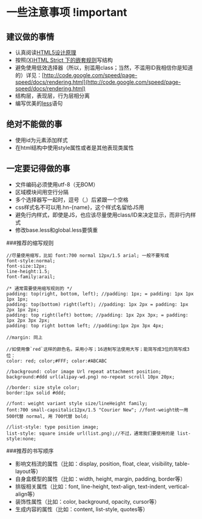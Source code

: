 # 一些注意事项 !important

## 建议做的事情
* 认真阅读[HTML5设计原理](http://www.cn-cuckoo.com/2010/10/21/the-design-of-html5-2151.html)
* 按照[(X)HTML Strict 下的嵌套规则](http://www.junchenwu.com/2007/01/allowed_nesting_of_elements_in_html_4_strict_and_xhtml_10_strict.html)写结构
* 避免使用低效选择器（所以，别滥用class；当然，不滥用ID我相信你是知道的）详见：[http://code.google.com/speed/page-speed/docs/rendering.html](http://code.google.com/speed/page-speed/docs/rendering.html)
* 结构层，表现层，行为层相分离
* 编写优美的[less](http://www.lesscss.net/)语句
        
## 绝对不能做的事
* 使用id为元素添加样式
* 在html结构中使用style属性或者是其他表现类属性

## 一定要记得做的事
* 文件编码必须使用utf-8（无BOM）
* 区域模块间用空行分隔
* 多个选择器写一起时，逗号（,）后紧跟一个空格
* css样式名不可以用.hn-{name}，这个样式名留给JS用
* 避免行内样式，即使是JS，也应该尽量使用class/ID来决定显示，而非行内样式
* 修改base.less和global.less要慎重

###推荐的缩写规则

    //尽量使用缩写，比如 font:700 normal 12px/1.5 arial; 一般不要写成
    font-style:normal;
    font-size:12px;
    line-height:1.5;
    font-family:arail;
    
    /* 通常需要使用缩写规则的 */    
    padding: top(right, bottom, left); //padding: 1px; = padding: 1px 1px 1px 1px;
    padding: top(bottom) right(left); //padding: 1px 2px = padding: 1px 2px 1px 2px;
    padding: top right(left) bottom; //padding: 1px 2px 3px; = padding: 1px 2px 3px 2px;
    padding: top right bottom left; //padding:1px 2px 3px 4px;
        
    //margin: 同上
    
    //如使用像`red`这样的颜色名，采用小写；16进制写法使用大写；能简写成3位的简写成3位：
    color: red; color;#FFF; color:#ABCABC
    
    //background: color image Url repeat attachment position;
    background:#ddd url(alipay-wd.png) no-repeat scroll 10px 20px;
    
    //border: size style color;
    border:1px solid #ddd;
    
    //font: weight variant style size/lineHeight family;
    font:700 small-capsitalic12px/1.5 "Courier New"; //font-weight统一用 500代替 normal, 用 700代替 bold;
    
    //list-style: type position image;
    list-style: square inside url(list.png);//不过，通常我们要使用的是 list-style:none;
    
###推荐的书写顺序

* 影响文档流的属性（比如：display, position, float, clear, visibility, table-layout等）
* 自身盒模型的属性（比如：width, height, margin, padding, border等）
* 排版相关属性（比如：font, line-height, text-align, text-indent, vertical-align等）
* 装饰性属性（比如：color, background, opacity, cursor等）
* 生成内容的属性（比如：content, list-style, quotes等）


